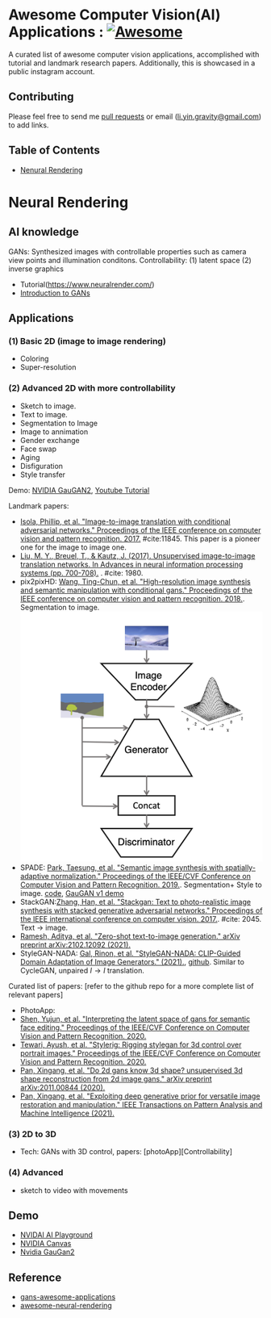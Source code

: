 # Awesome Computer Vision(AI) Applications : [![Awesome](https://cdn.rawgit.com/sindresorhus/awesome/d7305f38d29fed78fa85652e3a63e154dd8e8829/media/badge.svg)](https://github.com/sindresorhus/awesome)
A curated list of awesome computer vision applications, accomplished with tutorial and landmark research papers. Additionally, this is showcased in a public instagram account. 

## Contributing
Please feel free to send me [pull requests](https://github.com/liyin2015/cv_ai_applications/pulls) or email (li.yin.gravity@gmail.com) to add links.

## Table of Contents

 - [Nenural Rendering](#neural-rendering)

# Neural Rendering
## AI knowledge
GANs: Synthesized images with controllable properties such as camera view points and illumination conditons. Controllability: (1) latent space (2) inverse graphics
* Tutorial(https://www.neuralrender.com/)
* [Introduction to GANs](tech_basic/adversarial_network.md)
## Applications
### (1) Basic 2D (image to image rendering)
* Coloring
* Super-resolution

### (2) Advanced 2D with more controllability
* Sketch to image. 
* Text to image.
* Segmentation to Image
* Image to annimation
* Gender exchange
* Face swap
* Aging
* Disfiguration
* Style transfer

Demo: [NVIDIA GauGAN2](http://gaugan.org/gaugan2/), [Youtube Tutorial](https://www.youtube.com/watch?v=y1xnvJf9Uhg)

Landmark papers:
* [Isola, Phillip, et al. "Image-to-image translation with conditional adversarial networks." Proceedings of the IEEE conference on computer vision and pattern recognition. 2017.](https://openaccess.thecvf.com/content_cvpr_2017/papers/Isola_Image-To-Image_Translation_With_CVPR_2017_paper.pdf) #cite:11845. This paper is a pioneer one for the image to image one.
* [Liu, M. Y., Breuel, T., & Kautz, J. (2017). Unsupervised image-to-image translation networks. In Advances in neural information processing systems (pp. 700-708).](http://papers.nips.cc/paper/6672-unsupervised-image-to-imagetranslation-networks.pdf) . #cite: 1980.
* pix2pixHD: [Wang, Ting-Chun, et al. "High-resolution image synthesis and semantic manipulation with conditional gans." Proceedings of the IEEE conference on computer vision and pattern recognition. 2018.](https://openaccess.thecvf.com/content_cvpr_2018/papers/Wang_High-Resolution_Image_Synthesis_CVPR_2018_paper.pdf). Segmentation to image.
![Network from SPADE](images/network_from_SPADE.png)
* SPADE: [Park, Taesung, et al. "Semantic image synthesis with spatially-adaptive normalization." Proceedings of the IEEE/CVF Conference on Computer Vision and Pattern Recognition. 2019.](http://openaccess.thecvf.com/content_CVPR_2019/papers/Park_Semantic_Image_Synthesis_With_Spatially-Adaptive_Normalization_CVPR_2019_paper.pdf). Segmentation+ Style to image.    [code](https://github.com/NVlabs/SPADE), [GauGAN v1 demo](https://www.youtube.com/watch?v=uNv7XBngmLY)
* StackGAN:[Zhang, Han, et al. "Stackgan: Text to photo-realistic image synthesis with stacked generative adversarial networks." Proceedings of the IEEE international conference on computer vision. 2017.](https://openaccess.thecvf.com/content_ICCV_2017/papers/Zhang_StackGAN_Text_to_ICCV_2017_paper.pdf). #cite: 2045. Text -> image.
* [Ramesh, Aditya, et al. "Zero-shot text-to-image generation." arXiv preprint arXiv:2102.12092 (2021).](https://arxiv.org/pdf/2102.12092)
* StyleGAN-NADA: [Gal, Rinon, et al. "StyleGAN-NADA: CLIP-Guided Domain Adaptation of Image Generators." (2021).](https://openreview.net/forum?id=8ujQ_BJ7pHZ), [github](https://github.com/rinongal/StyleGAN-nada). Similar to CycleGAN, unpaired $I\rightarrow I$ translation.


Curated list of papers: [refer to the github repo for a more complete list of relevant papers]
* PhotoApp:
* [Shen, Yujun, et al. "Interpreting the latent space of gans for semantic face editing." Proceedings of the IEEE/CVF Conference on Computer Vision and Pattern Recognition. 2020.](https://openaccess.thecvf.com/content_CVPR_2020/html/Shen_Interpreting_the_Latent_Space_of_GANs_for_Semantic_Face_Editing_CVPR_2020_paper.html)
* [Tewari, Ayush, et al. "Stylerig: Rigging stylegan for 3d control over portrait images." Proceedings of the IEEE/CVF Conference on Computer Vision and Pattern Recognition. 2020.](https://openaccess.thecvf.com/content_CVPR_2020/html/Tewari_StyleRig_Rigging_StyleGAN_for_3D_Control_Over_Portrait_Images_CVPR_2020_paper.html)
* [Pan, Xingang, et al. "Do 2d gans know 3d shape? unsupervised 3d shape reconstruction from 2d image gans." arXiv preprint arXiv:2011.00844 (2020).](https://arxiv.org/pdf/2011.00844)
* [Pan, Xingang, et al. "Exploiting deep generative prior for versatile image restoration and manipulation." IEEE Transactions on Pattern Analysis and Machine Intelligence (2021).](https://arxiv.org/pdf/2003.13659.pdf%C2%A0)
### (3) 2D to 3D
*  Tech: GANs with 3D control, papers: [photoApp][Controllability]



### (4) Advanced
* sketch to video with movements

## Demo
* [NVIDAI AI Playground](https://www.nvidia.com/en-us/research/ai-playground/)
* [NVIDIA Canvas](https://blogs.nvidia.com/blog/2021/06/23/studio-canvas-app/)
* [Nvidia GauGan2](http://gaugan.org/gaugan2/)

## Reference
* [gans-awesome-applications](https://github.com/nashory/gans-awesome-applications)
* [awesome-neural-rendering](https://github.com/weihaox/awesome-neural-rendering)


